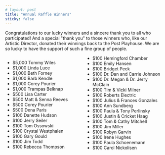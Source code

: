 ```yaml
---
# layout: post
title: "Annual Raffle Winners"
sticky: false
---
```


<style>
  .add-columns {
    margin-top: 1em;
    columns: 13em;
  }
</style>

Congratulations to our lucky winners and a sincere thank you to all who participated! And a special "thank you" to those winners who, like our Artistic Director, donated their winnings back to the Post Playhouse. We are so lucky to have the support of such a fine group of people.

<div class="add-columns">

- $5,000 Tommy Wiles
- $1,000 Linda Luce
- $1,000 Beth Forney
- $1,000 Barb Kendle
- $1,000 Corey Pourier
- $1,000 Trampas Belknap
- $500 Lisa Carter
- $500 Matt & Senna Reeves
- $500 Corey Pourier
- $500 Dena Paris
- $100 Danette Hudson
- $100 Jerry Seiler
- $100 Tom Ossowski
- $100 Crystal Westphalen
- $100 Gary Gould
- $100 Jim Todd
- $100 Rebecca Thompson
- $100 Hemingford Chamber
- $100 Emily Hansen
- $100 Bridget Peck
- $100 Dr. Dan and Carrie Johnson
- $100 Dr. Megan & Dr. Jerry McClain
- $100 Tim & Vicki Milner
- $100 Roberts Electric
- $100 Julius & Frances Gonzales
- $100 Ann Sundberg
- $100 Paula & Tony Perlinsky
- $100 Justin & Cricket Haag
- $100 Tom & Cathy Mitchell
- $100 Jim Miller
- $100 Robyn Garvin
- $100 Irene Hughes
- $100 Paula Schoenemann
- $100 Carol Nickolisen

</div>
